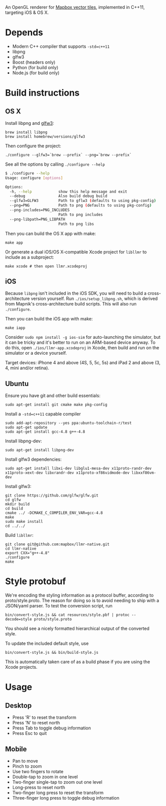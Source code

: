 An OpenGL renderer for [Mapbox vector tiles](https://www.mapbox.com/blog/vector-tiles),
implemented in C++11, targeting iOS & OS X.

# Depends

 - Modern C++ compiler that supports `-std=c++11`
 - libpng
 - glfw3
 - Boost (headers only)
 - Python (for build only)
 - Node.js (for build only)

# Build instructions

## OS X

Install libpng and [glfw3](http://www.glfw.org/docs/latest/):

```
brew install libpng
brew install homebrew/versions/glfw3
```

Then configure the project:

    ./configure --glfw3=`brew --prefix` --png=`brew --prefix`

See all the options by calling `./configure --help`

```sh
$ ./configure --help
Usage: configure [options]

Options:
  -h, --help            show this help message and exit
  --debug               Also build debug build
  --glfw3=GLFW3         Path to gflw3 (defaults to using pkg-config)
  --png=PNG             Path to png (defaults to using pkg-config)
  --png-includes=PNG_INCLUDES
                        Path to png includes
  --png-libpath=PNG_LIBPATH
                        Path to png libs
```

Then you can build the OS X app with make:

    make app

Or generate a dual iOS/OS X-compatible Xcode project for `libllmr` to include as a subproject:

    make xcode # then open llmr.xcodeproj

## iOS

Because `libpng` isn't included in the iOS SDK, you will need to build a cross-architecture version yourself. Run `./ios/setup_libpng.sh`, which is derived from Mapnik's cross-architecture build scripts. This will also run `./configure`. 

Then you can build the iOS app with make: 

    make iapp

Consider `sudo npm install -g ios-sim` for auto-launching the simulator, but it can be tricky and it's better to run on an ARM-based device anyway. To do this, open `./ios/llmr-app.xcodeproj` in Xcode, then build and run on the simulator or a device yourself. 

Target devices: iPhone 4 and above (4S, 5, 5c, 5s) and iPad 2 and above (3, 4, mini and/or retina). 

## Ubuntu

Ensure you have git and other build essentials:

    sudo apt-get install git cmake make pkg-config

Install a `-std=c++11` capable compiler

    sudo add-apt-repository --yes ppa:ubuntu-toolchain-r/test
    sudo apt-get update
    sudo apt-get install gcc-4.8 g++-4.8

Install libpng-dev:

    sudo apt-get install libpng-dev

Install glfw3 dependencies:

    sudo apt-get install libxi-dev libglu1-mesa-dev x11proto-randr-dev x11proto-xext-dev libxrandr-dev x11proto-xf86vidmode-dev libxxf86vm-dev

Install glfw3:

    git clone https://github.com/glfw/glfw.git
    cd glfw
    mkdir build
    cd build
    cmake ../ -DCMAKE_C_COMPILER_ENV_VAR=gcc-4.8
    make
    sudo make install
    cd ../../

Build `libllmr`:

    git clone git@github.com:mapbox/llmr-native.git
    cd llmr-native
    export CXX="g++-4.8"
    ./configure
    make

# Style protobuf

We're encoding the styling information as a protocol buffer, according to
proto/style.proto. The reason for doing so is to avoid needing to ship with a
JSON/yaml parser. To test the conversion script, run

```
bin/convert-style.js && cat resources/style.pbf | protoc --decode=style proto/style.proto
```

You should see a nicely formatted hierarchical output of the converted style.


To update the included default style, use

```
bin/convert-style.js && bin/build-style.js
```

This is automatically taken care of as a build phase if you are using the Xcode projects. 

# Usage

## Desktop

- Press 'R' to reset the transform
- Press 'N' to reset north
- Press Tab to toggle debug information
- Press Esc to quit

## Mobile

- Pan to move
- Pinch to zoom
- Use two fingers to rotate
- Double-tap to zoom in one level
- Two-finger single-tap to zoom out one level
- Long-press to reset north
- Two-finger long press to reset the transform
- Three-finger long press to toggle debug information
